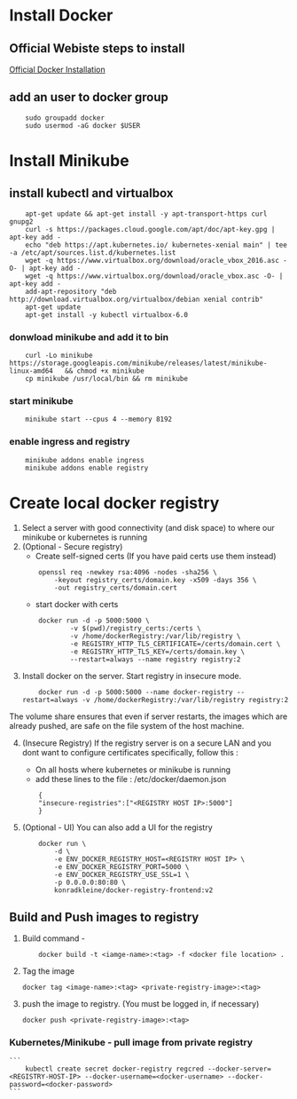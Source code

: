 # Install Docker

## Official Webiste steps to install
[Official Docker Installation](https://docs.docker.com/install/linux/docker-ce/ubuntu/)

## add an user to docker group
```
    sudo groupadd docker
    sudo usermod -aG docker $USER
```

# Install Minikube

## install kubectl and virtualbox
```
    apt-get update && apt-get install -y apt-transport-https curl gnupg2
    curl -s https://packages.cloud.google.com/apt/doc/apt-key.gpg | apt-key add -
    echo "deb https://apt.kubernetes.io/ kubernetes-xenial main" | tee -a /etc/apt/sources.list.d/kubernetes.list
    wget -q https://www.virtualbox.org/download/oracle_vbox_2016.asc -O- | apt-key add -
    wget -q https://www.virtualbox.org/download/oracle_vbox.asc -O- | apt-key add -
    add-apt-repository "deb http://download.virtualbox.org/virtualbox/debian xenial contrib"
    apt-get update
    apt-get install -y kubectl virtualbox-6.0
```

### donwload minikube and add it to bin
```
    curl -Lo minikube https://storage.googleapis.com/minikube/releases/latest/minikube-linux-amd64   && chmod +x minikube
    cp minikube /usr/local/bin && rm minikube
```

### start minikube
```
    minikube start --cpus 4 --memory 8192
```

### enable ingress and registry
```
    minikube addons enable ingress
    minikube addons enable registry
```

# Create local docker registry
1. Select a server with good connectivity (and disk space) to where our minikube or kubernetes is running
2. (Optional - Secure registry)
    * Create self-signed certs (If you have paid certs use them instead)
    ```
        openssl req -newkey rsa:4096 -nodes -sha256 \
            -keyout registry_certs/domain.key -x509 -days 356 \
            -out registry_certs/domain.cert
    ```
    * start docker with certs 
    ```
        docker run -d -p 5000:5000 \
                -v $(pwd)/registry_certs:/certs \
                -v /home/dockerRegistry:/var/lib/registry \
                -e REGISTRY_HTTP_TLS_CERTIFICATE=/certs/domain.cert \
                -e REGISTRY_HTTP_TLS_KEY=/certs/domain.key \
                --restart=always --name registry registry:2
    ``` 
3. Install docker on the server. Start registry in insecure mode.
    ``` 
        docker run -d -p 5000:5000 --name docker-registry --restart=always -v /home/dockerRegistry:/var/lib/registry registry:2
    ```
The volume share ensures that even if server restarts, the images which are already pushed, are safe on the file system of the host machine.

4. (Insecure Registry) If the registry server is on a secure LAN and you dont want to configure certificates specifically, follow this :
    * On all hosts where kubernetes or minikube is running
    * add these lines to the file : /etc/docker/daemon.json
    ```
        { 
        "insecure-registries":["<REGISTRY HOST IP>:5000"] 
        }
    ``` 

5. (Optional - UI) You can also add a UI for the registry
    ```
        docker run \
            -d \
            -e ENV_DOCKER_REGISTRY_HOST=<REGISTRY HOST IP> \
            -e ENV_DOCKER_REGISTRY_PORT=5000 \
            -e ENV_DOCKER_REGISTRY_USE_SSL=1 \
            -p 0.0.0.0:80:80 \
            konradkleine/docker-registry-frontend:v2
    ```

## Build and Push images to registry
1. Build command - 
    ``` 
        docker build -t <iamge-name>:<tag> -f <docker file location> . 
    ```
2. Tag the image 
    ```
    docker tag <image-name>:<tag> <private-registry-image>:<tag>
    ```
3. push the image to registry. (You must be logged in, if necessary)
    ```
    docker push <private-registry-image>:<tag>
    ```

### Kubernetes/Minikube - pull image from private registry

    ``` 
        kubectl create secret docker-registry regcred --docker-server=<REGISTRY-HOST-IP> --docker-username=<docker-username> --docker-password=<docker-password>
    ```

